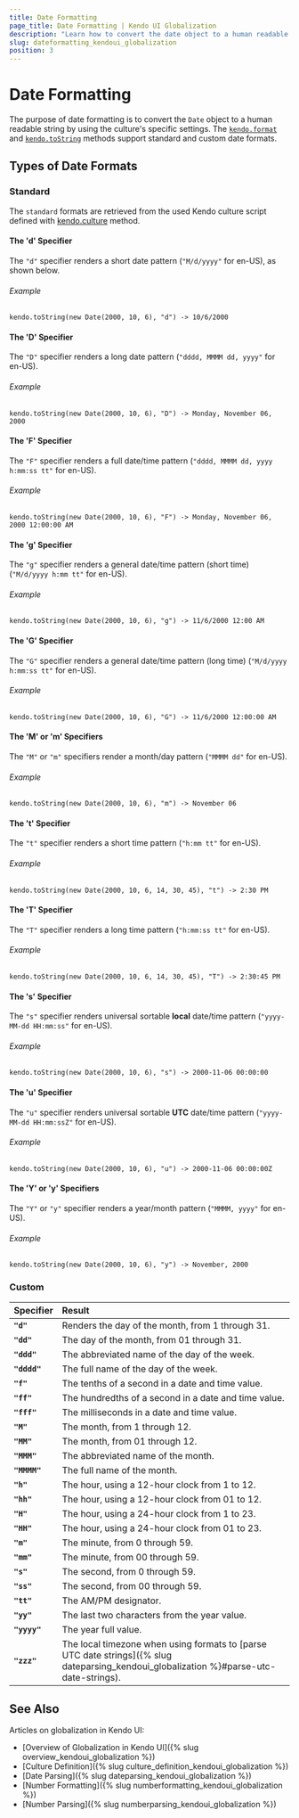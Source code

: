 ```yaml
---
title: Date Formatting
page_title: Date Formatting | Kendo UI Globalization
description: "Learn how to convert the date object to a human readable string, and support standard and custom date formats in Kendo UI."
slug: dateformatting_kendoui_globalization
position: 3
---
```


# Date Formatting

The purpose of date formatting is to convert the `Date` object to a human readable string by using the culture's specific settings. The [`kendo.format`](/api/javascript/kendo#format) and [`kendo.toString`](/api/javascript/kendo#tostring) methods support standard and custom date formats.

## Types of Date Formats

### Standard

The `standard` formats are retrieved from the used Kendo culture script defined with [kendo.culture]()  method.

#### The 'd' Specifier

The `"d"` specifier renders a short date pattern (`"M/d/yyyy"` for en-US), as shown below.

###### Example

    kendo.toString(new Date(2000, 10, 6), "d") -> 10/6/2000

#### The 'D' Specifier

The `"D"` specifier renders a long date pattern (`"dddd, MMMM dd, yyyy"` for en-US).

###### Example

    kendo.toString(new Date(2000, 10, 6), "D") -> Monday, November 06, 2000

#### The 'F' Specifier

The `"F"` specifier renders a full date/time pattern (`"dddd, MMMM dd, yyyy h:mm:ss tt"` for en-US).

###### Example

    kendo.toString(new Date(2000, 10, 6), "F") -> Monday, November 06, 2000 12:00:00 AM

#### The 'g' Specifier

The `"g"` specifier renders a general date/time pattern (short time) (`"M/d/yyyy h:mm tt"` for en-US).

###### Example

    kendo.toString(new Date(2000, 10, 6), "g") -> 11/6/2000 12:00 AM

#### The 'G' Specifier

The `"G"` specifier renders a general date/time pattern (long time) (`"M/d/yyyy h:mm:ss tt"` for en-US).

###### Example

    kendo.toString(new Date(2000, 10, 6), "G") -> 11/6/2000 12:00:00 AM

#### The 'M' or 'm' Specifiers

The `"M"` or `"m"` specifiers render a month/day pattern (`"MMMM dd"` for en-US).

###### Example

    kendo.toString(new Date(2000, 10, 6), "m") -> November 06

#### The 't' Specifier

The `"t"` specifier renders a short time pattern (`"h:mm tt"` for en-US).

###### Example

    kendo.toString(new Date(2000, 10, 6, 14, 30, 45), "t") -> 2:30 PM

#### The 'T' Specifier

The `"T"` specifier renders a long time pattern (`"h:mm:ss tt"` for en-US).

###### Example

    kendo.toString(new Date(2000, 10, 6, 14, 30, 45), "T") -> 2:30:45 PM

#### The 's' Specifier

The `"s"` specifier renders universal sortable **local** date/time pattern (`"yyyy-MM-dd HH:mm:ss"` for en-US).

###### Example

    kendo.toString(new Date(2000, 10, 6), "s") -> 2000-11-06 00:00:00

#### The 'u' Specifier

The `"u"` specifier renders universal sortable **UTC** date/time pattern (`"yyyy-MM-dd HH:mm:ssZ"` for en-US).

###### Example

    kendo.toString(new Date(2000, 10, 6), "u") -> 2000-11-06 00:00:00Z

#### The 'Y' or 'y' Specifiers

The `"Y"` or `"y"` specifier renders a year/month pattern (`"MMMM, yyyy"` for en-US).

###### Example

    kendo.toString(new Date(2000, 10, 6), "y") -> November, 2000

### Custom

| Specifier     | Result  |
|:---           |:---     |
| **`"d"`**     | Renders the day of the month, from 1 through 31.|
| **`"dd"`**    | The day of the month, from 01 through 31.|
| **`"ddd"`**   | The abbreviated name of the day of the week.
| **`"dddd"`**  | The full name of the day of the week.
| **`"f"`**     | The tenths of a second in a date and time value.
| **`"ff"`**    | The hundredths of a second in a date and time value.
| **`"fff"`**   | The milliseconds in a date and time value.
| **`"M"`**     | The month, from 1 through 12.
| **`"MM"`**    | The month, from 01 through 12.
| **`"MMM"`**   | The abbreviated name of the month.
| **`"MMMM"`**  | The full name of the month.
| **`"h"`**     | The hour, using a 12-hour clock from 1 to 12.
| **`"hh"`**    | The hour, using a 12-hour clock from 01 to 12.
| **`"H"`**     | The hour, using a 24-hour clock from 1 to 23.
| **`"HH"`**    | The hour, using a 24-hour clock from 01 to 23.
| **`"m"`**     | The minute, from 0 through 59.
| **`"mm"`**    | The minute, from 00 through 59.
| **`"s"`**     | The second, from 0 through 59.
| **`"ss"`**    | The second, from 00 through 59.
| **`"tt"`**    | The AM/PM designator.
| **`"yy"`**    | The last two characters from the year value.
| **`"yyyy"`**  | The year full value.
| **`"zzz"`**   | The local timezone when using formats to [parse UTC date strings]({% slug dateparsing_kendoui_globalization %}#parse-utc-date-strings).

## See Also

Articles on globalization in Kendo UI:

* [Overview of Globalization in Kendo UI]({% slug overview_kendoui_globalization %})
* [Culture Definition]({% slug culture_definition_kendoui_globalization %})
* [Date Parsing]({% slug dateparsing_kendoui_globalization %})
* [Number Formatting]({% slug numberformatting_kendoui_globalization %})
* [Number Parsing]({% slug numberparsing_kendoui_globalization %})
